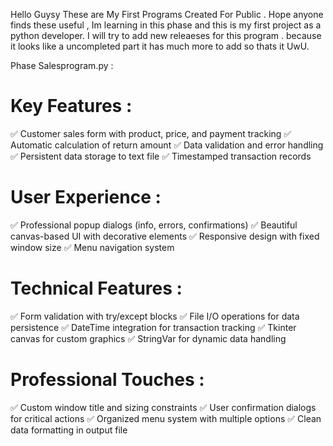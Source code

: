 Hello Guysy These are My First Programs Created For Public . Hope anyone finds these useful , Im learning in this phase and this is my first project as a python developer.
I will try to add new releaeses for this program . because it looks like a uncompleted part it has much more to add so thats it UwU.

  Phase Salesprogram.py :

# Key Features :

✅ Customer sales form with product, price, and payment tracking
✅ Automatic calculation of return amount
✅ Data validation and error handling
✅ Persistent data storage to text file
✅ Timestamped transaction records

# User Experience :

✅ Professional popup dialogs (info, errors, confirmations)
✅ Beautiful canvas-based UI with decorative elements
✅ Responsive design with fixed window size
✅ Menu navigation system

# Technical Features :

✅ Form validation with try/except blocks
✅ File I/O operations for data persistence
✅ DateTime integration for transaction tracking
✅ Tkinter canvas for custom graphics
✅ StringVar for dynamic data handling

# Professional Touches :

✅ Custom window title and sizing constraints
✅ User confirmation dialogs for critical actions
✅ Organized menu system with multiple options
✅ Clean data formatting in output file
